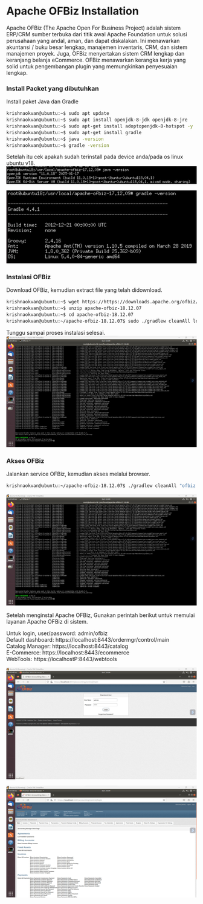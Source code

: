 # Apache OFBiz Installation
Apache OFBiz (The Apache Open For Business Project) adalah sistem ERP/CRM sumber terbuka dari titik awal Apache Foundation untuk solusi perusahaan yang andal, aman, dan dapat diskalakan. Ini menawarkan akuntansi / buku besar lengkap, manajemen inventaris, CRM, dan sistem manajemen proyek. Juga, OFBiz menyertakan sistem CRM lengkap dan keranjang belanja eCommerce. OFBiz menawarkan kerangka kerja yang solid untuk pengembangan plugin yang memungkinkan penyesuaian lengkap.

### Install Packet yang dibutuhkan
Install paket Java dan Gradle
```bash
krishnaokvan@ubuntu:~$ sudo apt update
krishnaokvan@ubuntu:~$ sudo apt install openjdk-8-jdk openjdk-8-jre
krishnaokvan@ubuntu:~$ sudo apt-get install adoptopenjdk-8-hotspot -y
krishnaokvan@ubuntu:~$ sudo apt-get install gradle
krishnaokvan@ubuntu:~$ java -version
krishnaokvan@ubuntu:~$ gradle -version
```

Setelah itu cek apakah sudah terinstall pada device anda/pada os linux ubuntu v18.<br>
![1](gambar/java-version.jpg)<br>

![1](gambar/gradle-version.jpg)<br>

### Instalasi OFBiz
Download OFBiz, kemudian extract file yang telah didownload.
```bash
krishnaokvan@ubuntu:~$ wget https://https://downloads.apache.org/ofbiz/apache-ofbiz-18.12.07.zip
krishnaokvan@ubuntu:~$ unzip apache-ofbiz-18.12.07
krishnaokvan@ubuntu:~$ cd apache-ofbiz-18.12.07
krishnaokvan@ubuntu:~/apache-ofbiz-18.12.07$ sudo ./gradlew cleanAll loadAll
```

Tunggu sampai proses instalasi selesai.<br>
![2](gambar/steep4.jpg)<br>

### Akses OFBiz 
Jalankan service OFBiz, kemudian akses melalui browser. 
```bash
krishnaokvan@ubuntu:~/apache-ofbiz-18.12.07$ ./gradlew cleanAll "ofbiz --load-data readers=seed,seed-initial" loadAdminUserLogin -PuserLoginId=admin 
```
![1](gambar/steep4.jpg)<br>

Setelah menginstal Apache OFBiz, Gunakan perintah berikut untuk memulai layanan Apache OFBiz di sistem.

Untuk login, user/password: admin/ofbiz<br>
Default dashboard: https://localhost:8443/ordermgr/control/main<br>
Catalog Manager: https://localhost:8443/catalog<br>
E-Commerce: https://localhost:8443/ecommerce<br>
WebTools: https://localhostP:8443/webtools<br>

![1](gambar/ofbiz.jpg)<br>

![1](gambar/ofbiz2.jpg)<br>
